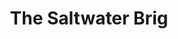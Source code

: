 ---
title: "The Saltwater Brig"
address: "The Saltwater Brig, 43 Rowreagh Road Kircubbin, Newtownards, Co. Down, BT22 1AR"
tel: "+44 (0)28 4273 8435"
county: "Down"
category: "Pubs"
type: "Content"
lat: "54.594329833984375"
lng: "-5.70030403137207"
---